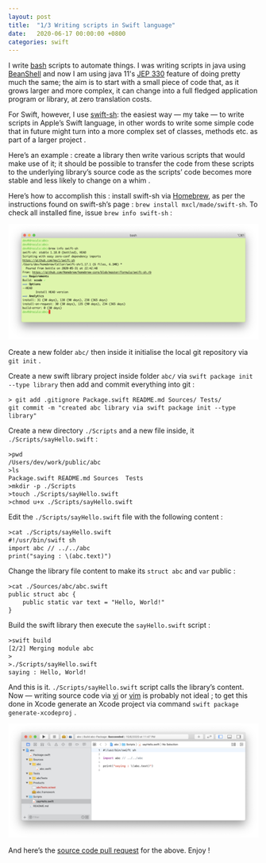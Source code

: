 ```yaml
---
layout: post
title:  "1/3 Writing scripts in Swift language"
date:   2020-06-17 00:00:00 +0800
categories: swift
---
```


I write [bash](https://en.wikipedia.org/wiki/Bash_(Unix_shell)) scripts to automate things. I was writing scripts in java using [BeanShell](https://en.wikipedia.org/wiki/BeanShell) and now I am using java 11's [JEP 330](https://openjdk.java.net/jeps/330) feature of doing pretty much the same; the aim is to start with a small piece of code that, as it grows larger and more complex, it can change into a full fledged application program or library, at zero translation costs. 

For Swift, however, I use [swift-sh](https://github.com/mxcl/swift-sh): the easiest way — my take — to write scripts in Apple’s Swift language, in other words to write some simple code that in future might turn into a more complex set of classes, methods etc. as part of a larger project .

Here’s an example : create a library then write various scripts that would make use of it; it should be possible to transfer the code from these scripts to the underlying library’s source code as the scripts’ code becomes more stable and less likely to change on a whim .

Here’s how to accomplish this : install swift-sh via [Homebrew](https://en.wikipedia.org/wiki/Homebrew_(package_manager)), as per the instructions found on swift-sh’s page : `brew install mxcl/made/swift-sh`. To check all installed fine, issue `brew info swift-sh` :

![1-writing-scripts-in-swift-language-1.png](/assets/img/1-writing-scripts-in-swift-language-1.png)

Create a new folder `abc/` then inside it initialise the local git repository via `git init` .

Create a new swift library project inside folder `abc/` via `swift package init --type library` then add and commit everything into git :
```
> git add .gitignore Package.swift README.md Sources/ Tests/
git commit -m "created abc library via swift package init --type library"
```
Create a new directory `./Scripts` and a new file inside, it `./Scripts/sayHello.swift` :
```
>pwd
/Users/dev/work/public/abc
>ls
Package.swift README.md Sources  Tests 
>mkdir -p ./Scripts
>touch ./Scripts/sayHello.swift
>chmod u+x ./Scripts/sayHello.swift
```
Edit the `./Scripts/sayHello.swift` file with the following content :
```
>cat ./Scripts/sayHello.swift
#!/usr/bin/swift sh
import abc // ../../abc
print("saying : \(abc.text)")
```
Change the library file content to make its `struct abc` and `var` public :
```
>cat ./Sources/abc/abc.swift
public struct abc {
    public static var text = "Hello, World!"
}
```
Build the swift library then execute the `sayHello.swift` script :
```
>swift build
[2/2] Merging module abc
>
>./Scripts/sayHello.swift
saying : Hello, World!
```
And this is it. `./Scripts/sayHello.swift` script calls the library’s content.
Now — writing source code via [vi](https://en.wikipedia.org/wiki/Vi) or [vim](https://en.wikipedia.org/wiki/Vim_(text_editor)) is probably not ideal ; to get this done in Xcode generate an Xcode project via command `swift package generate-xcodeproj` .

![1-writing-scripts-in-swift-language-2.png](/assets/img/1-writing-scripts-in-swift-language-2.png)

And here’s the [source code pull request](https://github.com/ivrusuboca/abc/tree/3fae246ee7dafa36130be0864b904952736e8cf3) for the above. Enjoy !


